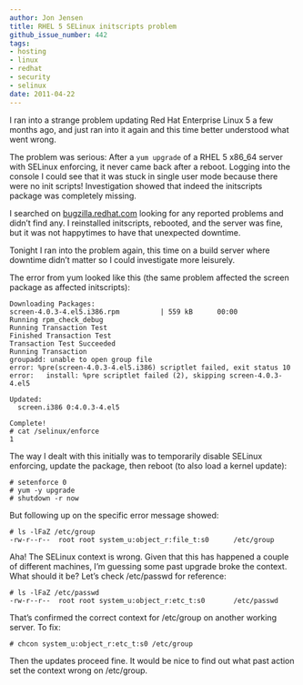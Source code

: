 ```yaml
---
author: Jon Jensen
title: RHEL 5 SELinux initscripts problem
github_issue_number: 442
tags:
- hosting
- linux
- redhat
- security
- selinux
date: 2011-04-22
---
```




I ran into a strange problem updating Red Hat Enterprise Linux 5 a few months ago, and just ran into it again and this time better understood what went wrong.

The problem was serious: After a `yum upgrade` of a RHEL 5 x86_64 server with SELinux enforcing, it never came back after a reboot. Logging into the console I could see that it was stuck in single user mode because there were no init scripts! Investigation showed that indeed the initscripts package was completely missing.

I searched on [bugzilla.redhat.com](https://bugzilla.redhat.com/) looking for any reported problems and didn’t find any. I reinstalled initscripts, rebooted, and the server was fine, but it was not happytimes to have that unexpected downtime.

Tonight I ran into the problem again, this time on a build server where downtime didn’t matter so I could investigate more leisurely.

The error from yum looked like this (the same problem affected the screen package as affected initscripts):

```plain
Downloading Packages:
screen-4.0.3-4.el5.i386.rpm          | 559 kB      00:00
Running rpm_check_debug
Running Transaction Test
Finished Transaction Test
Transaction Test Succeeded
Running Transaction
groupadd: unable to open group file
error: %pre(screen-4.0.3-4.el5.i386) scriptlet failed, exit status 10
error:   install: %pre scriptlet failed (2), skipping screen-4.0.3-4.el5

Updated:
  screen.i386 0:4.0.3-4.el5

Complete!
# cat /selinux/enforce
1
```

The way I dealt with this initially was to temporarily disable SELinux enforcing, update the package, then reboot (to also load a kernel update):

```plain
# setenforce 0
# yum -y upgrade
# shutdown -r now
```

But following up on the specific error message showed:

```plain
# ls -lFaZ /etc/group
-rw-r--r--  root root system_u:object_r:file_t:s0      /etc/group
```

Aha! The SELinux context is wrong. Given that this has happened a couple of different machines, I’m guessing some past upgrade broke the context. What should it be? Let’s check /etc/passwd for reference:

```plain
# ls -lFaZ /etc/passwd
-rw-r--r--  root root system_u:object_r:etc_t:s0       /etc/passwd
```

That’s confirmed the correct context for /etc/group on another working server. To fix:

```plain
# chcon system_u:object_r:etc_t:s0 /etc/group
```

Then the updates proceed fine. It would be nice to find out what past action set the context wrong on /etc/group.


